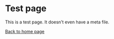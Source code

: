 # Test page

This is a test page. It doesn't even have a meta file.

[Back to home page](./index.html)